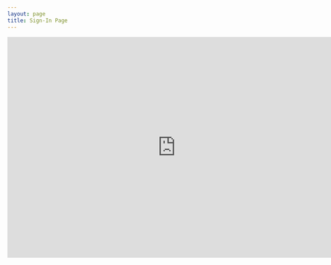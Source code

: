 ```yaml
---
layout: page
title: Sign-In Page
---
```


<div class="responsive-wrap">
  <iframe src="https://docs.google.com/forms/d/e/1FAIpQLSf0HX_G5rm17oxcuPL43uNy73a3-rcDWXSq8w_rkeZT3SxHEQ/viewform?embedded=true" width="760" height="500" frameborder="0" scrolling="yes">Loading...</iframe>
</div>


<h1>
  	<a href="" class="typewrite" data-period="2000" data-type='[ "Thanks for filling out this form future cybercops!","You are really awesome because you made this meeting.","Sign in this page will make you more awesome and help us improve","Oh no.... Somebody just hacked me......."]'>
    <span class="wrap"></span>
  	</a>
</h1>
